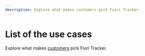 ```yaml
---
description: Explore what makes customers pick Fiori Tracker.
---
```


# List of the use cases

Explore what makes [customers](../customer-list/index.md) pick Fiori Tracker.
